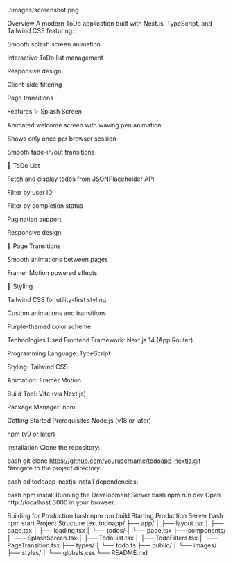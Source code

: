./images/screenshot.png 

Overview
A modern ToDo application built with Next.js, TypeScript, and Tailwind CSS featuring:

Smooth splash screen animation

Interactive ToDo list management

Responsive design

Client-side filtering

Page transitions

Features
✨ Splash Screen

Animated welcome screen with waving pen animation

Shows only once per browser session

Smooth fade-in/out transitions

📝 ToDo List

Fetch and display todos from JSONPlaceholder API

Filter by user ID

Filter by completion status

Pagination support

Responsive design

🔄 Page Transitions

Smooth animations between pages

Framer Motion powered effects

🎨 Styling

Tailwind CSS for utility-first styling

Custom animations and transitions

Purple-themed color scheme

Technologies Used
Frontend Framework: Next.js 14 (App Router)

Programming Language: TypeScript

Styling: Tailwind CSS

Animation: Framer Motion

Build Tool: Vite (via Next.js)

Package Manager: npm

Getting Started
Prerequisites
Node.js (v18 or later)

npm (v9 or later)

Installation
Clone the repository:

bash
git clone https://github.com/yourusername/todoapp-nextjs.git
Navigate to the project directory:

bash
cd todoapp-nextjs
Install dependencies:

bash
npm install
Running the Development Server
bash
npm run dev
Open http://localhost:3000 in your browser.

Building for Production
bash
npm run build
Starting Production Server
bash
npm start
Project Structure
text
todoapp/
├── app/
│   ├── layout.tsx
│   ├── page.tsx
│   ├── loading.tsx
│   └── todos/
│       └── page.tsx
├── components/
│   ├── SplashScreen.tsx
│   ├── TodoList.tsx
│   ├── TodoFilters.tsx
│   └── PageTransition.tsx
├── types/
│   └── todo.ts
├── public/
│   └── images/
├── styles/
│   └── globals.css
└── README.md